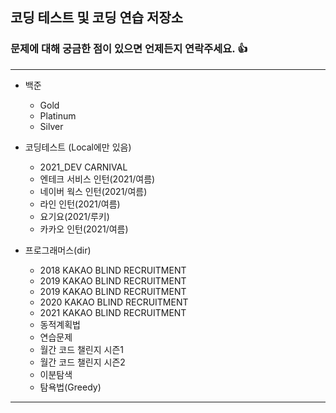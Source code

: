 ## 코딩 테스트 및 코딩 연습 저장소
### 문제에 대해 궁금한 점이 있으면 언제든지 연락주세요. :+1:

* * *
* 백준
  * Gold
  * Platinum
  * Silver
 
* 코딩테스트 (Local에만 있음)
   * 2021_DEV CARNIVAL
   * 엔테크 서비스 인턴(2021/여름)
   * 네이버 웍스 인턴(2021/여름)
   * 라인 인턴(2021/여름)
   * 요기요(2021/루키)
   * 카카오 인턴(2021/여름)
 
* 프로그래머스(dir)
  * 2018 KAKAO BLIND RECRUITMENT
  * 2019 KAKAO BLIND RECRUITMENT
  * 2019 KAKAO BLIND RECRUITMENT
  * 2020 KAKAO BLIND RECRUITMENT
  * 2021 KAKAO BLIND RECRUITMENT
  * 동적계획법
  * 연습문제
  * 월간 코드 챌린지 시즌1
  * 월간 코드 챌린지 시즌2
  * 이분탐색
  * 탐욕법(Greedy)
* * *
